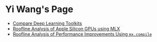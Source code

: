 # Yi Wang's Page

- [Compare Deep Learning Toolkits](deep_learning_toolkits.md)
- [Roofline Analysis of Apple Silicon GPUs using MLX](roofline.html)
- [Roofline Analysis of Performance Improvements Using `mx.compile`](fuse.html)
